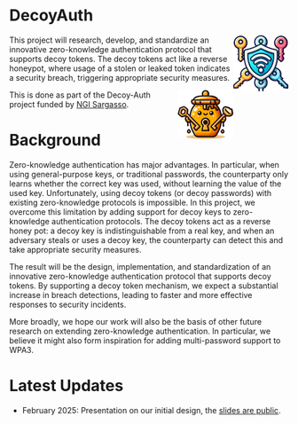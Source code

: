 # DecoyAuth

<img align="right" src="multipw.png" width="100px">

This project will research, develop, and standardize an innovative zero-knowledge authentication protocol that supports decoy tokens. The decoy tokens act like a reverse honeypot, where usage of a stolen or leaked token indicates a security breach, triggering appropriate security measures.

<img align="right" src="decoyauth.png" width="100px">

This is done as part of the Decoy-Auth project funded by [NGI Sargasso](https://ngisargasso.eu/innovators/).

# Background

Zero-knowledge authentication has major advantages. In particular, when using general-purpose keys, or traditional passwords, the counterparty only learns whether the correct key was used, without learning the value of the used key. Unfortunately, using decoy tokens (or decoy passwords) with existing zero-knowledge protocols is impossible. In this project, we overcome this limitation by adding support for decoy keys to zero-knowledge authentication protocols. The decoy tokens act as a reverse honey pot: a decoy key is indistinguishable from a real key, and when an adversary steals or uses a decoy key, the counterparty can detect this and take appropriate security measures.

The result will be the design, implementation, and standardization of an innovative zero-knowledge authentication protocol that supports decoy tokens. By supporting a decoy token mechanism, we expect a substantial increase in breach detections, leading to faster and more effective responses to security incidents.

More broadly, we hope our work will also be the basis of other future research on extending zero-knowledge authentication. In particular, we believe it might also form inspiration for adding multi-password support to WPA3.

# Latest Updates

- February 2025: Presentation on our initial design, the [slides are public](docs/slides-feb2025.pdf).
